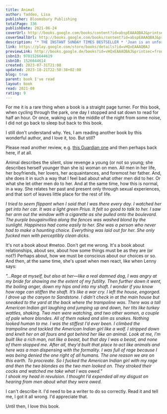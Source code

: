```yaml
---  
title: Animal  
author: Taddeo, Lisa  
publisher: Bloomsbury Publishing  
totalPage: 336  
publishDate: 2021-06-24  
coverUrl: http://books.google.com/books/content?id=abspEAAAQBAJ&printsec=frontcover&img=1&zoom=1&edge=curl&source=gbs_api  
coverSmallUrl: http://books.google.com/books/content?id=abspEAAAQBAJ&printsec=frontcover&img=1&zoom=5&edge=curl&source=gbs_api  
description: "* THE INSTANT SUNDAY TIMES BESTSELLER * 'Joan is an unforgettable anti-heroine. I don't think I'll ever stop thinking about her' Elizabeth Day 'So insanely good and true and twisted it'll make your teeth sweat' Olivia Wilde 'Like a series of grenades exploding' Marian Keyes I drove myself out of New York City where a man shot himself in front of me. He was a gluttonous man and when his blood came out it looked like the blood of a pig. That's a cruel thing to think, I know. He did it in a restaurant where I was having dinner with another man, another married man. Do you see how this is going? But I wasn't always that way. I am depraved. I hope you like me. ------------ A 2021 Highlight for: Guardian - Sunday Express - Independent - New Statesman - Evening Standard - Cosmopolitan - Red - Grazia - Daily Mail - Daily Express - The Week - Irish Times - i - The Sun"  
link: https://play.google.com/store/books/details?id=vHQxEAAAQBAJ  
previewLink: http://books.google.de/books?id=vHQxEAAAQBAJ&printsec=frontcover&dq=Lisa+Taddeo,+Animal&hl=&as_pt=BOOKS&cd=1&source=gbs_api  
isbn13: 9781526644619  
isbn10: 1526644614  
created: 2023-07-31T21:08  
updated: 2023-10-21T22:50:38+02:00  
blog: true  
parent: book I've read  
layout: book  
read: 2021-08  
rating: 9  
---  
```

  
For me it is a rare thing when a book is a straight page turner. For this book, when cycling through the park, one day I stopped and sat down to read for half an hour. Or once, waking up in the middle of the night from some noise, I did not go back to sleep but back to this book.    
  
I still don't understand why. Yes, I am reading another book by this wonderful author, and I love it, too. But still?    
  
Please read another review, e.g. [this Guardian one](https://www.theguardian.com/books/2021/jun/17/animal-by-lisa-taddeo-review-abrasive-and-unsparing) and then perhaps back here, if at all.  
  
Animal describes the silent, slow revenge a young (or not so young; she describes herself younger than she is) woman on men. All men in her life, her boyfriends, her lovers, her acquaintances, and foremost her father. And, she does it in such a way that I feel bad about what other men did to her. Or what she let other men do to her. And at the same time, how this is normal, in a way.  She relates her past and present only through sexual experiences, and that sort of leaves little place for the rest of life.  
  
_I tried to seem flippant when I said that I was there every day. I watched her get into her car. It was a light green Prius. It felt so good to talk to her. I saw her arm out the window with a cigarette as she pulled onto the boulevard. The purple bougainvillea along the fences was washed blond by the sunlight. Happiness had come easily to her. She was a person who never had to make a haunting choice. Everything was laid out for her. She only fucked men with perceptibly clean dicks._  
  
It's not a book about \#metoo. Don't get me wrong. It's a book about relationships, about sex, about how some things must be as they are (or not?) Perhaps about, how we must be conscious about our choices or so. And then, at the same time, she's upset when men react, like when Lenny says:  
  
_"...Rage at myself, but also at her—like a real damned dog, I was angry at my bride for showing me the extent of my futility. Then further down it went, the boiling anger, down my hips and into my shaft. I wonder if you know how rage can stiffen the shaft. It’s like a war cry. I left the house, engorged. I drove up the canyon to Sandstone. I didn’t check in at the main house but sneaked to the yard at the back where the trampoline was. There was a tall American Indian girl laughing and jumping up and down, her tits like turkey wattles, shaking. Two men were watching, and two other women, a couple of pale whore blondes. All of them naked and slim as snakes. Nothing looked human to me. I was the stiffest I’d ever been. I climbed the trampoline and tackled the American Indian girl like a wolf. I stripped down and knelt her on all fours and got behind her like an animal. Look at me, I’m built like a rich man, not like a beast, but that day I was a beast, and none of them stopped me. After all, they’d built that place to act like animals and here was a man dispensing with the formality. I was full of rage because I was being denied the one right of all humans. The one reason we are on this earth. To procreate. So I fucked the American Indian girl with my rage and then the two blondes as the two men looked on. They stroked their cocks and watched me take what I was owed."_  
_I shook my head in revulsion. I thought I’d expended all my disgust on hearing from men about what they were owed._  
  
I can't describe it. I'd need to be a writer to do so correctly. Read it and tell me, I got it all wrong. I'd appreciate that.  
  
Until then, I love this book.
